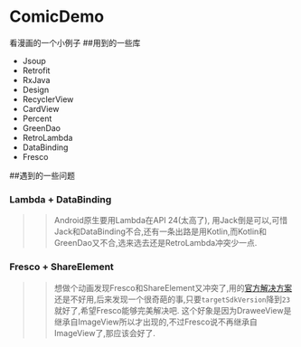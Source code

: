 ComicDemo
===================
看漫画的一个小例子
##用到的一些库
+ Jsoup
+ Retrofit
+ RxJava
+ Design
+ RecyclerView
+ CardView
+ Percent
+ GreenDao
+ RetroLambda
+ DataBinding
+ Fresco

##遇到的一些问题
### Lambda + DataBinding

>>Android原生要用Lambda在API 24(太高了), 用Jack倒是可以,可惜Jack和DataBinding不合,还有一条出路是用Kotlin,而Kotlin和GreenDao又不合,选来选去还是RetroLambda冲突少一点.

### Fresco + ShareElement

>>想做个动画发现Fresco和ShareElement又冲突了,用的[官方解决方案](http://frescolib.org/docs/shared-transitions.html)还是不好用,后来发现一个很奇葩的事,只要`targetSdkVersion`降到`23`就好了,希望Fresco能够完美解决吧.
>>这个好象是因为DraweeView是继承自ImageView所以才出现的,不过Fresco说不再继承自ImageView了,那应该会好了.